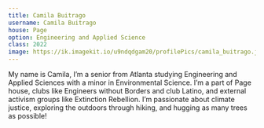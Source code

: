 ```yaml
---
title: Camila Buitrago
username: Camila Buitrago
house: Page
option: Engineering and Applied Science
class: 2022
image: https://ik.imagekit.io/u9ndqdgam20/profilePics/camila_buitrago.jpg
---
```


My name is Camila, I’m a senior from Atlanta studying Engineering and Applied Sciences with a minor in Environmental Science. I’m a part of Page house, clubs like Engineers without Borders and club Latino, and external activism groups like Extinction Rebellion. I’m passionate about climate justice, exploring the outdoors through hiking, and hugging as many trees as possible!

